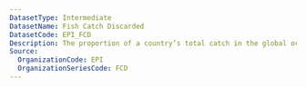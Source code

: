```yaml
---
DatasetType: Intermediate
DatasetName: Fish Catch Discarded
DatasetCode: EPI_FCD
Description: The proportion of a country’s total catch in the global ocean that is discarded
Source:
  OrganizationCode: EPI
  OrganizationSeriesCode: FCD
---
```

